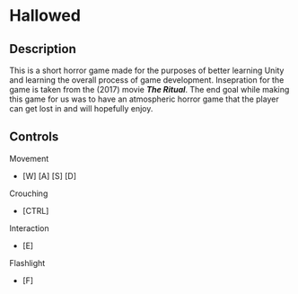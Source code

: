 # Hallowed

## Description 
This is a short horror game made for the purposes of better learning Unity and learning the overall process of game development. Insepration for the game is taken from the (2017) movie <em><strong>The Ritual</strong></em>. The end goal while making this game for us was to have an atmospheric horror game that the player can get lost in and will hopefully enjoy.

## Controls 
Movement
- [W] [A] [S] [D]

Crouching
- [CTRL]

Interaction
- [E]

Flashlight
- [F]
